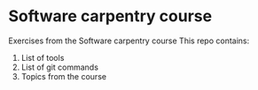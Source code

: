 # **Software carpentry course**
Exercises from the Software carpentry course 
This repo contains:

1. List of tools
2. List of git commands
3. Topics from the course
